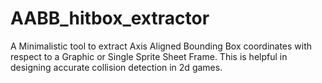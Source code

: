 # AABB_hitbox_extractor
A Minimalistic tool to extract Axis Aligned Bounding Box coordinates with respect to a Graphic or Single Sprite Sheet Frame. This is helpful in designing accurate collision detection in 2d games.
